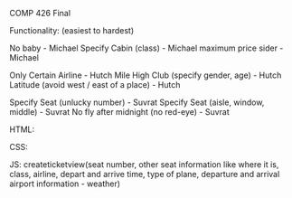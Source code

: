 COMP 426 Final

Functionality: (easiest to hardest)

No baby - Michael 
Specify Cabin (class) - Michael
maximum price sider - Michael

Only Certain Airline - Hutch
Mile High Club (specify gender, age) - Hutch
Latitude (avoid west / east of a place) - Hutch

Specify Seat (unlucky number) - Suvrat
Specify Seat (aisle, window, middle) - Suvrat
No fly after midnight (no red-eye) - Suvrat


HTML:


CSS:



JS:
createticketview(seat number, other seat information like where it is, class, airline, depart and arrive time, type of plane, departure and arrival airport information - weather)
